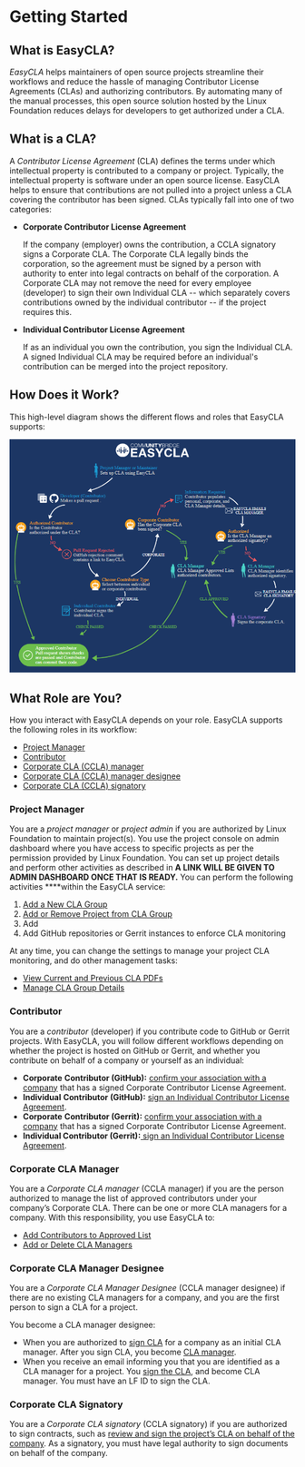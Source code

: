 # Getting Started

## What is EasyCLA? <a id="what-is-easycla"></a>

_EasyCLA_ helps maintainers of open source projects streamline their workflows and reduce the hassle of managing Contributor License Agreements \(CLAs\) and authorizing contributors. By automating many of the manual processes, this open source solution hosted by the Linux Foundation reduces delays for developers to get authorized under a CLA.

## What is a CLA? <a id="what-is-a-cla"></a>

A _Contributor License Agreement_ \(CLA\) defines the terms under which intellectual property is contributed to a company or project. Typically, the intellectual property is software under an open source license. EasyCLA helps to ensure that contributions are not pulled into a project unless a CLA covering the contributor has been signed. CLAs typically fall into one of two categories:

* **Corporate Contributor License Agreement**

  If the company \(employer\) owns the contribution, a CCLA signatory signs a Corporate CLA. The Corporate CLA legally binds the corporation, so the agreement must be signed by a person with authority to enter into legal contracts on behalf of the corporation. A Corporate CLA may not remove the need for every employee \(developer\) to sign their own Individual CLA -- which separately covers contributions owned by the individual contributor -- if the project requires this.

* **Individual Contributor License Agreement**

  If as an individual you own the contribution, you sign the Individual CLA. A signed Individual CLA may be required before an individual's contribution can be merged into the project repository.

## How Does it Work? <a id="how-does-it-work"></a>

This high-level diagram shows the different flows and roles that EasyCLA supports:

![CLA Diagram](../../../.gitbook/assets/cla-flow-diagram.png)

## What Role are You? <a id="what-role-are-you"></a>

How you interact with EasyCLA depends on your role. EasyCLA supports the following roles in its workflow:

* [Project Manager](./#project-manager)
* [Contributor](./#contributor)
* [Corporate CLA \(CCLA\) manager](./#corporate-cla-manager)
* [Corporate CLA \(CCLA\) manager designee](./#corporate-cla-manager-designee)
* [Corporate CLA \(CCLA\) signatory](./#corporate-cla-signatory-1)

### Project Manager <a id="project-manager"></a>

You are a _project manager_  or _project admin_ if you are authorized by Linux Foundation to maintain project\(s\). You use the project console on admin dashboard where you have access to specific projects as per the permission provided by Linux Foundation. You can set up project details and perform other activities as described in **A LINK WILL BE GIVEN TO ADMIN DASHBOARD ONCE THAT IS READY.** You can perform the following activities ****within the EasyCLA service:

1. [Add a New CLA Group](../project-managers/add-new-cla-group.md)
2. [Add or Remove Project from CLA Group](../project-managers/add-or-remove-a-project-from-cla-group.md)
3. Add 
4. Add GitHub repositories or Gerrit instances to enforce CLA monitoring

At any time, you can change the settings to manage your project CLA monitoring, and do other management tasks:

* [View Current and Previous CLA PDFs]()
* [Manage CLA Group Details](../project-managers/view-and-manage-signed-clas-for-a-cla-group.md)

### Contributor <a id="contributor"></a>

You are a _contributor_ \(developer\) if you contribute code to GitHub or Gerrit projects. With EasyCLA, you will follow different workflows depending on whether the project is hosted on GitHub or Gerrit, and whether you contribute on behalf of a company or yourself as an individual:

* **Corporate** **Contributor \(GitHub\):** [confirm your association with a company](../contributors/contribute-to-a-corporate-github-project.md) that has a signed Corporate Contributor License Agreement.
* **Individual** **Contributor \(GitHub\):** [sign an Individual Contributor License Agreement](../contributors/sign-a-cla-as-an-individual-contributor-to-github.md).
* **Corporate** **Contributor \(Gerrit\):** [confirm your association with a company](../contributors/contribute-to-a-corporate-gerrit-project.md) that has a signed Corporate Contributor License Agreement.
* **Individual Contributor \(Gerrit\):**[ sign an Individual Contributor License Agreement](../contributors/contribute-to-a-corporate-gerrit-project.md).

### Corporate CLA Manager <a id="corporate-cla-manager"></a>

You are a _Corporate CLA manager_ \(CCLA manager\) if you are the person authorized to manage the list of approved contributors under your company’s Corporate CLA. There can be one or more CLA managers for a company. With this responsibility, you use EasyCLA to:

* [Add Contributors to Approved List](../cla-managers/add-and-manage-contributors.md)
* [Add or Delete CLA Managers](../cla-managers/add-or-delete-cla-managers.md)

### Corporate CLA Manager Designee

You are a _Corporate CLA Manager Designee_ \(CCLA manager designee\) if there are no existing CLA managers for a company, and  you are the first person to sign a CLA for a project.

You become a CLA manager designee:

* When you are authorized to [sign CLA](../cla-manager-designee-1/sign-corporate-cla-for-a-company.md) for a company as an initial CLA manager. After you sign CLA, you become [CLA manager](../cla-managers/). 
* When you receive an email informing you that you are identified as a CLA manager for a project. You [sign the CLA](../cla-manager-designee-1/sign-corporate-cla-from-invitation.md), and become CLA manager. You must have an LF ID to sign the CLA.

### Corporate CLA Signatory <a id="corporate-cla-signatory"></a>

You are a _Corporate CLA signatory_ \(CCLA signatory\) if you are authorized to sign contracts, such as [review and sign the project’s CLA on behalf of the company](../cla-signatories/review-and-sign-a-corporate-cla-by-request.md). As a signatory, you must have legal authority to sign documents on behalf of the company. 


